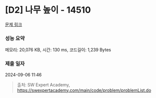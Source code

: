 # [D2] 나무 높이 - 14510 

[문제 링크](https://swexpertacademy.com/main/code/problem/problemDetail.do?contestProbId=AYFofW8qpXYDFAR4) 

### 성능 요약

메모리: 20,076 KB, 시간: 130 ms, 코드길이: 1,239 Bytes

### 제출 일자

2024-09-06 11:46



> 출처: SW Expert Academy, https://swexpertacademy.com/main/code/problem/problemList.do